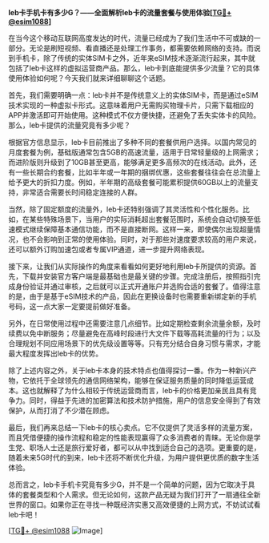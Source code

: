 **leb卡手机卡有多少G？——全面解析leb卡的流量套餐与使用体验[[TG💪+ @esim1088](https://t.me/s/esim1088)]**

在当今这个移动互联网高度发达的时代，流量已经成为了我们生活中不可或缺的一部分。无论是刷短视频、看直播还是处理工作事务，都需要依赖网络的支持。而说到手机卡，除了传统的实体SIM卡之外，近年来eSIM技术逐渐流行起来，其中就包括了leb卡这样的虚拟运营商产品。那么，leb卡到底能提供多少流量？它的具体使用体验如何呢？今天我们就来详细聊聊这个话题。

首先，我们需要明确一点：leb卡并不是传统意义上的实体SIM卡，而是通过eSIM技术实现的一种虚拟卡形式。这意味着用户无需购买物理卡片，只需下载相应的APP并激活即可开始使用。这种模式不仅方便快捷，还避免了丢失实体卡的风险。那么，leb卡提供的流量究竟有多少呢？

根据官方信息显示，leb卡目前推出了多种不同的套餐供用户选择。以国内常见的月度套餐为例，基础版通常包含5GB的高速流量，适用于日常轻量级的上网需求；而进阶版则升级到了10GB甚至更高，能够满足更多高频次的在线活动。此外，还有一些长期合约套餐，比如半年或一年期的捆绑优惠，这些套餐往往会在总流量上给予更大的折扣力度。例如，半年期的高级套餐可能累积提供60GB以上的流量支持，非常适合需要长时间稳定连接的人群。

当然，除了固定额度的流量外，leb卡还特别强调了其灵活性和个性化服务。比如，在某些特殊场景下，当用户的实际消耗超出套餐范围时，系统会自动切换至低速模式继续保障基本通信功能，而不是直接断网。这样一来，即使偶尔出现超量情况，也不会影响到正常的使用体验。同时，对于那些对速度要求较高的用户来说，还可以额外订购加速包或者专属VIP通道，进一步提升网络表现。

接下来，让我们从实际操作的角度来看看如何更好地利用leb卡所提供的资源。首先，下载并安装官方客户端是最基础也是最关键的步骤。完成注册后，按照指引完成身份验证并通过审核，之后就可以正式开通账户并选购合适的套餐了。值得注意的是，由于是基于eSIM技术的产品，因此在更换设备时也需要重新绑定新的手机号码，这一点大家一定要提前做好准备。

另外，在日常使用过程中还需要注意几点细节。比如定期检查剩余流量余额，及时续费以免中断服务；尽量避免在高峰时段进行大文件下载等高耗流量的行为；以及合理规划不同应用场景下的优先级设置等等。只有充分结合自身习惯与需求，才能最大程度发挥出leb卡的优势。

除了上述内容之外，关于leb卡本身的技术特点也值得探讨一番。作为一种新兴产物，它依托于全球领先的通信网络架构，能够在保证服务质量的同时降低运营成本。这也就解释了为什么相较于传统运营商而言，leb卡的价格更加亲民且具有竞争力。同时，得益于先进的加密算法和技术防护措施，用户的信息安全得到了有效保护，从而打消了不少潜在顾虑。

最后，我们再来总结一下leb卡的核心卖点。它不仅提供了灵活多样的流量方案，而且凭借便捷的操作流程和稳定的性能表现赢得了众多消费者的青睐。无论你是学生党、职场人士还是旅行爱好者，都可以从中找到适合自己的选项。更重要的是，随着未来5G时代的到来，leb卡还将不断优化升级，为用户提供更优质的数字生活体验。

总而言之，leb卡手机卡究竟有多少G，并不是一个简单的问题，因为它取决于具体的套餐类型和个人需求。但无论如何，这款产品无疑为我们打开了一扇通往全新世界的窗口。如果你正在寻找一种既经济实惠又高效便捷的上网方式，不妨试试看leb卡吧！

[[TG💪+ @esim1088](https://t.me/s/esim1088) ![Image](https://i.postimg.cc/4NQfJmqS/Snipaste-2025-05-13-00-14-12.png)]